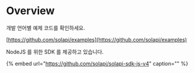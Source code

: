 # Overview

개발 언어별 예제 코드를 확인하세요.

[https://github.com/solapi/examples](https://github.com/solapi/examples)

NodeJS 를 위한 SDK 를 제공하고 있습니다.

{% embed url="https://github.com/solapi/solapi-sdk-js-v4" caption="" %}

